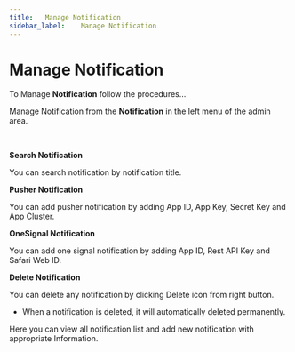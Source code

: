 ```yaml
---
title:   Manage Notification
sidebar_label:    Manage Notification
---
```



# Manage Notification
To Manage **Notification** follow the procedures…

 Manage Notification from the **Notification** in the left menu of the admin area.

&nbsp;


**Search Notification**

 You can search notification by notification title.


**Pusher Notification**

 You can add pusher notification by adding App ID, App Key, Secret Key and App Cluster.


**OneSignal Notification**

 You can add one signal notification by adding App ID, Rest API Key and Safari Web ID.



**Delete Notification**

You can delete any notification by clicking Delete icon from right button. 
- When a notification is deleted, it will automatically deleted permanently.


 Here you can view all notification list and add new notification with appropriate Information.
